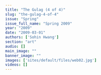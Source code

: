 ```yaml
---
title: "The Gulag (4 of 4)"
slug: "the-gulag-4-of-4"
issue: "Spring"
issue_full_name: "Spring 2009"
year: "2009"
date: "2009-03-01"
authors: ['Sohin Hwang']
section: "art"
audio: []
main_image: ""
banner_image: ""
images: ['sites/default/files/web02.jpg']
videos: []
---
```

